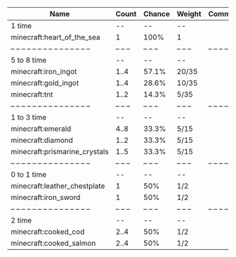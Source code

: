 | Name                          | Count | Chance | Weight | Comment |
| ----------------------------- | ----- | ------ | ------ | ------- |
| 1 time                        |    -- |     -- |     -- |         |
| minecraft:heart_of_the_sea    |     1 |   100% |      1 |         |
| – – – – – – – – – – – – – – – | – – – | – – –  | – – –  | – – – – |
| 5 to 8 time                   |    -- |     -- |     -- |         |
| minecraft:iron_ingot          |  1..4 |  57.1% |  20/35 |         |
| minecraft:gold_ingot          |  1..4 |  28.6% |  10/35 |         |
| minecraft:tnt                 |  1..2 |  14.3% |   5/35 |         |
| – – – – – – – – – – – – – – – | – – – | – – –  | – – –  | – – – – |
| 1 to 3 time                   |    -- |     -- |     -- |         |
| minecraft:emerald             |  4..8 |  33.3% |   5/15 |         |
| minecraft:diamond             |  1..2 |  33.3% |   5/15 |         |
| minecraft:prismarine_crystals |  1..5 |  33.3% |   5/15 |         |
| – – – – – – – – – – – – – – – | – – – | – – –  | – – –  | – – – – |
| 0 to 1 time                   |    -- |     -- |     -- |         |
| minecraft:leather_chestplate  |     1 |    50% |    1/2 |         |
| minecraft:iron_sword          |     1 |    50% |    1/2 |         |
| – – – – – – – – – – – – – – – | – – – | – – –  | – – –  | – – – – |
| 2 time                        |    -- |     -- |     -- |         |
| minecraft:cooked_cod          |  2..4 |    50% |    1/2 |         |
| minecraft:cooked_salmon       |  2..4 |    50% |    1/2 |         |